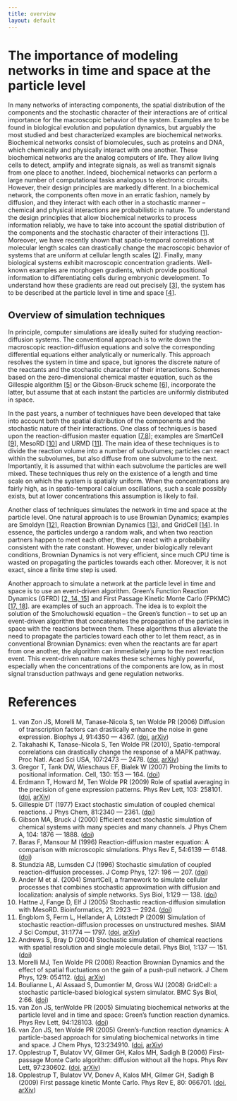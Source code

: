 ```yaml
---
title: overview
layout: default
---
```


# The importance of modeling networks in time and space at the particle level
In many networks of interacting components, the spatial distribution of the components and the stochastic character of their interactions are of critical importance for the macroscopic behavior of the system. Examples are to be found in biological evolution and population dynamics, but arguably the most studied and best characterized examples are biochemical networks. Biochemical networks consist of biomolecules, such as proteins and DNA, which chemically and physically interact with one another. These biochemical networks are the analog computers of life. They allow living cells to detect, amplify and integrate signals, as well as transmit signals from one place to another. Indeed, biochemical networks can perform a large number of computational tasks analogous to electronic circuits. However, their design principles are markedly different. In a biochemical network, the components often move in an erratic fashion, namely by diffusion, and they interact with each other in a stochastic manner – chemical and physical interactions are probabilistic in nature. To understand the design principles that allow biochemical networks to process information reliably, we have to take into account the spatial distribution of the components and the stochastic character of their interactions \[[1](#references)\]. Moreover, we have recently shown that spatio-temporal correlations at molecular length scales can drastically change the macroscopic behavior of systems that are uniform at cellular length scales \[[2](#references)\]. Finally, many biological systems exhibit macroscopic concentration gradients. Well-known examples are morphogen gradients, which provide positional information to differentiating cells during embryonic development. To understand how these gradients are read out precisely \[[3](#references)\], the system has to be described at the particle level in time and space \[[4](#references)\].

## Overview of simulation techniques
In principle, computer simulations are ideally suited for studying reaction-diffusion systems. The conventional approach is to write down the macroscopic reaction-diffusion equations and solve the corresponding differential equations either analytically or numerically. This approach resolves the system in time and space, but ignores the discrete nature of the reactants and the stochastic character of their interactions. Schemes based on the zero-dimensional chemical master equation, such as the Gillespie algorithm \[[5](#references)\] or the Gibson-Bruck scheme \[[6](#references)\], incorporate the latter, but assume that at each instant the particles are uniformly distributed in space.

In the past years, a number of techniques have been developed that take into account both the spatial distribution of the components and the stochastic nature of their interactions. One class of techniques is based upon the reaction-diffusion master equation \[[7,8](#references)\]; examples are SmartCell \[[9](#references)\], MesoRD \[[10](#references)\] and URMD \[[11](#references)\]. The main idea of these techniques is to divide the reaction volume into a number of subvolumes; particles can react within the subvolumes, but also diffuse from one subvolume to the next. Importantly, it is assumed that within each subvolume the particles are well mixed. These techniques thus rely on the existence of a length and time scale on which the system is spatially uniform. When the concentrations are fairly high, as in spatio-temporal calcium oscillations, such a scale possibly exists, but at lower concentrations this assumption is likely to fail.

Another class of techniques simulates the network in time and space at the particle level. One natural approach is to use Brownian Dynamics; examples are Smoldyn \[[12](#references)\], Reaction Brownian Dynamics \[[13](#references)\], and GridCell \[[14](#references)\]. In essence, the particles undergo a random walk, and when two reaction partners happen to meet each other, they can react with a probability consistent with the rate constant. However, under biologically relevant conditions, Brownian Dynamics is not very efficient, since much CPU time is wasted on propagating the particles towards each other. Moreover, it is not exact, since a finite time step is used. 

Another approach to simulate a network at the particle level in time and space is to use an event-driven algorithm. Green’s Function Reaction Dynamics (GFRD) \[[2, 14, 15](#references)\] and First Passage Kinetic Monte Carlo (FPKMC) \[[17, 18](#references)\]. are examples of such an approach. The idea is to exploit the solution of the Smoluchowski equation – the Green’s function – to set up an event-driven algorithm that concatenates the propagation of the particles in space with the reactions between them. These algorithms thus alleviate the need to propagate the particles toward each other to let them react, as in conventional Brownian Dynamics: even when the reactants are far apart from one another, the algorithm can immediately jump to the next reaction event. This event-driven nature makes these schemes highly powerful, especially when the concentrations of the components are low, as in most signal transduction pathways and gene regulation networks.

# References
1. van Zon JS, Morelli M, Tanase-Nicola S, ten Wolde PR (2006) Diffusion of transcription factors can drastically enhance the noise in gene expression. Biophys J, 91:4350 — 4367. ([doi](https://dx.doi.org/10.1529/biophysj.106.086157), [arXiv](https://arxiv.org/abs/q-bio/0604005))
2. Takahashi K, Tanase-Nicola S, Ten Wolde PR (2010), Spatio-temporal correlations can drastically change the response of a MAPK pathway. Proc Natl. Acad Sci USA, 107:2473 — 2478. ([doi](https://dx.doi.org/10.1073/pnas.0906885107), [arXiv](https://arxiv.org/abs/0907.0514))
3. Gregor T, Tank DW, Wieschaus EF, Bialek W (2007) Probing the limits to positional information. Cell, 130: 153 — 164. ([doi](https://dx.doi.org/10.1016/j.cell.2007.05.025))
4. Erdmann T, Howard M, Ten Wolde PR (2009) Role of spatial averaging in the precision of gene expression patterns. Phys Rev Lett, 103: 258101. ([doi](https://dx.doi.org/10.1103/PhysRevLett.103.258101), [arXiv](https://arxiv.org/abs/0907.4289))
5. Gillespie DT (1977) Exact stochastic simulation of coupled chemical reactions. J Phys Chem, 81:2340 — 2361. ([doi](https://dx.doi.org/10.1021/j100540a008))
6. Gibson MA, Bruck J (2000) Efficient exact stochastic simulation of chemical systems with many species and many channels. J Phys Chem A, 104: 1876 — 1888. ([doi](https://dx.doi.org/10.1021/jp993732q))
7. Baras F, Mansour M (1996) Reaction-diffusion master equation: A comparison with microscopic simulations. Phys Rev E, 54:6139 — 6148. ([doi](https://dx.doi.org/10.1103/PhysRevE.54.6139))
8. Stundzia AB, Lumsden CJ (1996) Stochastic simulation of coupled reaction-diffusion processes. J Comp Phys, 127: 196 — 207. ([doi](https://dx.doi.org/10.1006/jcph.1996.0168))
9. Ander M et al. (2004) SmartCell, a framework to simulate cellular processes that combines stochastic approximation with diffusion and localization: analysis of simple networks. Sys Biol, 1:129 — 138. ([doi](https://dx.doi.org/10.1049/sb:20045017))
10. Hattne J, Fange D, Elf J (2005) Stochastic reaction-diffusion simulation with MesoRD. Bioinformatics, 21: 2923 — 2924. ([doi](https://dx.doi.org/10.1093/bioinformatics/bti431))
11. Engblom S, Ferm L, Hellander A, Lötstedt P (2009) Simulation of stochastic reaction-diffusion processes on unstructured meshes. SIAM J Sci Comput, 31:1774 — 1797. ([doi](https://dx.doi.org/10.1137/080721388), [arXiv](https://arxiv.org/abs/0804.3288))
12. Andrews S, Bray D (2004) Stochastic simulation of chemical reactions with spatial resolution and single molecule detail. Phys Biol, 1:137 — 151. ([doi](https://dx.doi.org/10.1088/1478-3967/1/3/001))
13. Morelli MJ, Ten Wolde PR (2008) Reaction Brownian Dynamics and the effect of spatial fluctuations on the gain of a push-pull network. J Chem Phys, 129: 054112. ([doi](https://dx.doi.org/10.1063/1.2958287), [arXiv](https://arxiv.org/abs/0804.4125))
14. Boulianne L, Al Assaad S, Dumontier M, Gross WJ (2008) GridCell: a stochastic particle-based biological system simulator. BMC Sys Biol, 2:66. ([doi](https://dx.doi.org/10.1186/1752-0509-2-66))
15. van Zon JS, tenWolde PR (2005) Simulating biochemical networks at the particle level and in time and space: Green’s function reaction dynamics. Phys Rev Lett, 94:128103. ([doi](https://dx.doi.org/10.1103/PhysRevLett.94.128103))
16. van Zon JS, ten Wolde PR (2005) Green’s-function reaction dynamics: A particle-based approach for simulating biochemical networks in time and space. J Chem Phys, 123:234910. ([doi](https://dx.doi.org/10.1063/1.2137716), [arXiv](https://arxiv.org/abs/q-bio/0404002))
17. Opplestrup T, Bulatov VV, Gilmer GH, Kalos MH, Sadigh B (2006) First-passage Monte Carlo algorithm: diffusion without all the hops. Phys Rev Lett, 97:230602. ([doi](https://dx.doi.org/10.1103/PhysRevLett.97.230602), [arXiv](https://arxiv.org/abs/0905.3576))
18. Opplestrup T, Bulatov VV, Donev A, Kalos MH, Gilmer GH, Sadigh B (2009) First passage kinetic Monte Carlo. Phys Rev E, 80: 066701. ([doi](https://dx.doi.org/10.1103/PhysRevE.80.066701), [arXiv](https://arxiv.org/abs/0905.3575))